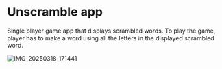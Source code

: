 Unscramble app
=================================

Single player game app that displays scrambled words. To play the game, player has to make a
word using all the letters in the displayed scrambled word.

![IMG_20250318_171441](https://github.com/user-attachments/assets/1f78f936-71e6-41e2-b585-62e01bfa01da)

